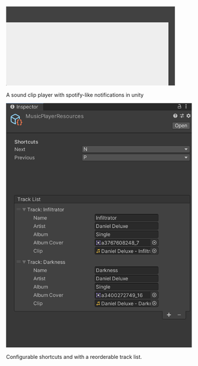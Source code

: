 ![notification](images/spotify-like-player-notification.gif)

A sound clip player with spotify-like notifications in unity

![resources](images/resources.png)

Configurable shortcuts and with a reorderable track list. 